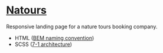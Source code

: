 # [Natours](https://docfantam.github.io/Natours-CSS/)

Responsive landing page for a nature tours booking company.

- HTML ([BEM naming convention](http://getbem.com/))
- SCSS ([7-1 architecture](https://sass-guidelin.es/))
